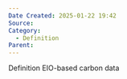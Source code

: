 ```yaml
---
Date Created: 2025-01-22 19:42
Source: 
Category:
  - Definition
Parent:
---
```

Definition
EIO-based carbon data 